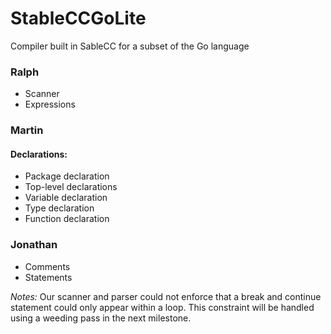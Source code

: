 # StableCCGoLite
Compiler built in SableCC for a subset of the Go language

### Ralph
- Scanner
- Expressions

### Martin
#### Declarations:
- Package declaration
- Top-level declarations
- Variable declaration
- Type declaration
- Function declaration

### Jonathan
- Comments
- Statements

*Notes:* Our scanner and parser could not enforce that a break and continue statement 
could only appear within a loop. This constraint will be handled using a weeding pass 
in the next milestone.

